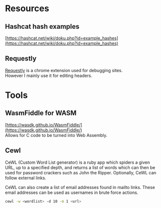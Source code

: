 
# Resources
## Hashcat hash examples
[https://hashcat.net/wiki/doku.php?id=example_hashes](https://hashcat.net/wiki/doku.php?id=example_hashes)


## Requestly
[Requestly](https://chromewebstore.google.com/detail/requestly-open-source-htt/mdnleldcmiljblolnjhpnblkcekpdkpa?pli=1) is a chrome extension used for debugging sites.     
However I mainly use it for editing headers.    


# Tools
## WasmFiddle for WASM
[https://wasdk.github.io/WasmFiddle/](https://wasdk.github.io/WasmFiddle/)     
Allows for C code to be turned into Web Assembly.

## Cewl
CeWL (Custom Word List generator) is a ruby app which spiders a given URL, up to a specified depth, and returns a list of words which can then be used for password crackers such as John the Ripper. Optionally, CeWL can follow external links.      

CeWL can also create a list of email addresses found in mailto links. These email addresses can be used as usernames in brute force actions. 

```bash
cewl -w <wordlist> -d 10 -m 1 <url>
```
